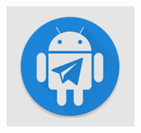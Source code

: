 ![Header](https://github.com/Brainisthekey/Telegram-CryptoInfoBot/blob/master/data/Project_image.png)
